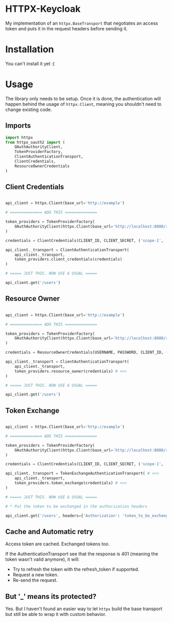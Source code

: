 # HTTPX-Keycloak

My implementation of an `httpx.BaseTransport` that negotiates an access token and puts it in the request headers before sending it.

# Installation

You can't install it yet :(

# Usage

The library only needs to be setup. Once it is done, the authentication will happen behind the usage of `httpx.Client`, meaning you shouldn't need to change existing code.

## Imports

```python
import httpx
from httpx_oauth2 import (
	OAuthAuthorityClient,
	TokenProviderFactory,
	ClientAuthenticationTransport,
	ClientCredentials,
	ResourceOwnerCredentials
)
```

## Client Credentials

```python

api_client = httpx.Client(base_url='http://example')

# ============== ADD THIS ==============

token_providers = TokenProviderFactory(
	OAuthAuthorityClient(httpx.Client(base_url='http://localhost:8080/realms/master'))
)

credentials = ClientCredentials(CLIENT_ID, CLIENT_SECRET, ('scope-1', 'scope-2'))

api_client._transport = ClientAuthenticationTransport(
	api_client._transport,
	token_providers.client_credentials(credentials)
)

# ===== JUST THIS. NOW USE A USUAL =====

api_client.get('/users')

```

## Resource Owner

```python

api_client = httpx.Client(base_url='http://example')

# ============== ADD THIS ==============

token_providers = TokenProviderFactory(
	OAuthAuthorityClient(httpx.Client(base_url='http://localhost:8080/realms/master'))
)

credentials = ResourceOwnerCredentials(USERNAME, PASSWORD, CLIENT_ID, ('scope-1', 'scope-2')) # <<<

api_client._transport = ClientAuthenticationTransport(
	api_client._transport,
	token_providers.resource_owner(credentials) # <<<
)

# ===== JUST THIS. NOW USE A USUAL =====

api_client.get('/users')

```

## Token Exchange

```python

api_client = httpx.Client(base_url='http://example')

# ============== ADD THIS ==============

token_providers = TokenProviderFactory(
	OAuthAuthorityClient(httpx.Client(base_url='http://localhost:8080/realms/master'))
)

credentials = ClientCredentials(CLIENT_ID, CLIENT_SECRET, ('scope-1', 'scope-2'))

api_client._transport = TokenExchangeAuthenticationTransport( # <<<
	api_client._transport,
	token_providers.token_exchange(credentials) # <<<
)

# ===== JUST THIS. NOW USE A USUAL =====

# * Put the token to be exchanged in the authorization headers

api_client.get('/users', headers={'Authorization': 'token_to_be_exchanged'})

```

## Cache and Automatic retry

Access token are cached. Exchanged tokens too.  

If the AuthenticationTransport see that the response is 401 (meaning the token wasn't valid anymore), it will:
- Try to refresh the token with the refresh_token if supported.
- Request a new token.
- Re-send the request.


## But '\_' means its protected?

Yes. But I haven't found an easier way to let `httpx` build the base transport but still be able to wrap it with custom behavior.
